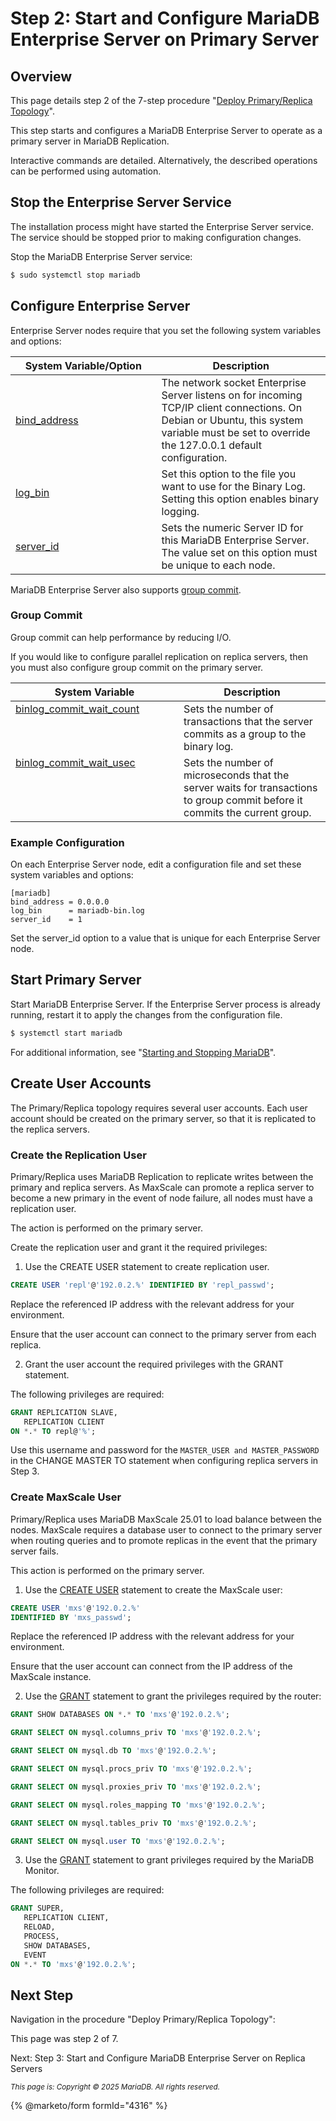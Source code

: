 # Step 2: Start and Configure MariaDB Enterprise Server on Primary Server

## Overview

This page details step 2 of the 7-step procedure "[Deploy Primary/Replica Topology](./)".

This step starts and configures a MariaDB Enterprise Server to operate as a primary server in MariaDB Replication.

Interactive commands are detailed. Alternatively, the described operations can be performed using automation.

## Stop the Enterprise Server Service

The installation process might have started the Enterprise Server service. The service should be stopped prior to making configuration changes.

Stop the MariaDB Enterprise Server service:

```bash
$ sudo systemctl stop mariadb
```

## Configure Enterprise Server

Enterprise Server nodes require that you set the following system variables and options:

<table><thead><tr><th width="217.55548095703125">System Variable/Option</th><th>Description</th></tr></thead><tbody><tr><td><a href="../../../ha-and-performance/optimization-and-tuning/system-variables/server-system-variables.md#list-of-server-system-variables">bind_address</a></td><td>The network socket Enterprise Server listens on for incoming TCP/IP client connections. On Debian or Ubuntu, this system variable must be set to override the 127.0.0.1 default configuration.</td></tr><tr><td><a href="../../../ha-and-performance/standard-replication/replication-and-binary-log-system-variables.md#log_bin">log_bin</a></td><td>Set this option to the file you want to use for the Binary Log. Setting this option enables binary logging.</td></tr><tr><td><a href="../../../ha-and-performance/standard-replication/replication-and-binary-log-system-variables.md#server_id">server_id</a></td><td>Sets the numeric Server ID for this MariaDB Enterprise Server. The value set on this option must be unique to each node.</td></tr></tbody></table>

MariaDB Enterprise Server also supports [group commit](step-2-start-and-configure-mariadb-enterprise-server-on-primary-server.md#group-commit).

### Group Commit

Group commit can help performance by reducing I/O.

If you would like to configure parallel replication on replica servers, then you must also configure group commit on the primary server.

<table><thead><tr><th width="253.1112060546875" valign="top">System Variable</th><th>Description</th></tr></thead><tbody><tr><td valign="top"><a href="../../../ha-and-performance/standard-replication/replication-and-binary-log-system-variables.md#binlog_commit_wait_count">binlog_commit_wait_count</a></td><td>Sets the number of transactions that the server commits as a group to the binary log.</td></tr><tr><td valign="top"><a href="../../../ha-and-performance/standard-replication/replication-and-binary-log-system-variables.md#binlog_commit_wait_usec">binlog_commit_wait_usec</a></td><td>Sets the number of microseconds that the server waits for transactions to group commit before it commits the current group.</td></tr></tbody></table>

### Example Configuration

On each Enterprise Server node, edit a configuration file and set these system variables and options:

```
[mariadb]
bind_address = 0.0.0.0
log_bin      = mariadb-bin.log
server_id    = 1
```

Set the server\_id option to a value that is unique for each Enterprise Server node.

## Start Primary Server

Start MariaDB Enterprise Server. If the Enterprise Server process is already running, restart it to apply the changes from the configuration file.

```bash
$ systemctl start mariadb
```

For additional information, see "[Starting and Stopping MariaDB](../../../server-management/starting-and-stopping-mariadb/)".

## Create User Accounts

The Primary/Replica topology requires several user accounts. Each user account should be created on the primary server, so that it is replicated to the replica servers.

### Create the Replication User

Primary/Replica uses MariaDB Replication to replicate writes between the primary and replica servers. As MaxScale can promote a replica server to become a new primary in the event of node failure, all nodes must have a replication user.

The action is performed on the primary server.

Create the replication user and grant it the required privileges:

1. Use the CREATE USER statement to create replication user.

```sql
CREATE USER 'repl'@'192.0.2.%' IDENTIFIED BY 'repl_passwd';
```

Replace the referenced IP address with the relevant address for your environment.

Ensure that the user account can connect to the primary server from each replica.

2. Grant the user account the required privileges with the GRANT statement.

The following privileges are required:

```sql
GRANT REPLICATION SLAVE,
   REPLICATION CLIENT
ON *.* TO repl@'%';
```

Use this username and password for the `MASTER_USER and MASTER_PASSWORD` in the CHANGE MASTER TO statement when configuring replica servers in Step 3.

### Create MaxScale User

Primary/Replica uses MariaDB MaxScale 25.01 to load balance between the nodes. MaxScale requires a database user to connect to the primary server when routing queries and to promote replicas in the event that the primary server fails.

This action is performed on the primary server.

1. Use the [CREATE USER](../../../reference/sql-statements/account-management-sql-statements/create-user.md) statement to create the MaxScale user:

```sql
CREATE USER 'mxs'@'192.0.2.%'
IDENTIFIED BY 'mxs_passwd';
```

Replace the referenced IP address with the relevant address for your environment.

Ensure that the user account can connect from the IP address of the MaxScale instance.

2. Use the [GRANT](../../../reference/sql-statements/account-management-sql-statements/grant.md) statement to grant the privileges required by the router:

```sql
GRANT SHOW DATABASES ON *.* TO 'mxs'@'192.0.2.%';

GRANT SELECT ON mysql.columns_priv TO 'mxs'@'192.0.2.%';

GRANT SELECT ON mysql.db TO 'mxs'@'192.0.2.%';

GRANT SELECT ON mysql.procs_priv TO 'mxs'@'192.0.2.%';

GRANT SELECT ON mysql.proxies_priv TO 'mxs'@'192.0.2.%';

GRANT SELECT ON mysql.roles_mapping TO 'mxs'@'192.0.2.%';

GRANT SELECT ON mysql.tables_priv TO 'mxs'@'192.0.2.%';

GRANT SELECT ON mysql.user TO 'mxs'@'192.0.2.%';
```

3. Use the [GRANT](../../../reference/sql-statements/account-management-sql-statements/grant.md) statement to grant privileges required by the MariaDB Monitor.

The following privileges are required:

```sql
GRANT SUPER,
   REPLICATION CLIENT,
   RELOAD,
   PROCESS,
   SHOW DATABASES,
   EVENT
ON *.* TO 'mxs'@'192.0.2.%';
```

## Next Step

Navigation in the procedure "Deploy Primary/Replica Topology":

This page was step 2 of 7.

Next: Step 3: Start and Configure MariaDB Enterprise Server on Replica Servers

<sub>_This page is: Copyright © 2025 MariaDB. All rights reserved._</sub>

{% @marketo/form formId="4316" %}
